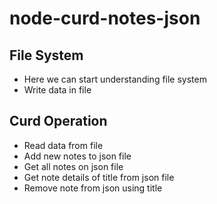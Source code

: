 # node-curd-notes-json
## File System
- Here we can start understanding file system
- Write data in file

## Curd Operation
- Read data from file
- Add new notes to json file
- Get all notes on json file
- Get note details of title from json file
- Remove note from json using title 

